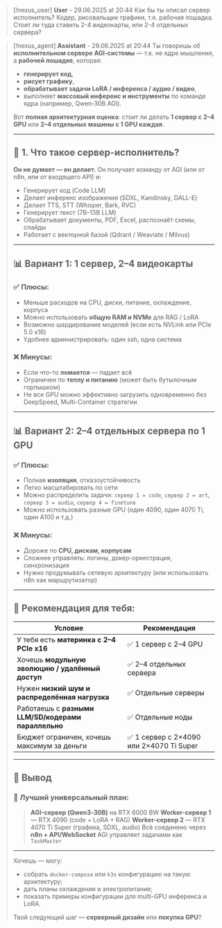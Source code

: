 >[!nexus_user] **User** - 29.06.2025 at 20:44
> Как бы ты описал сервер исполнитель? Кодер, рисовальщик графики, т.е. рабочая лошадка. Стоит ли туда ставить 2-4 видеокарты, или 2-4 отдельных сервера?
<!-- UID: 2183da3b-26af-406a-befb-0553d4a36efb -->




>[!nexus_agent] **Assistant** - 29.06.2025 at 20:44
> Ты говоришь об **исполнительном сервере AGI‑системы** — т.е. не ядре мышления, а **рабочей лошадке**, которая:
> 
> - **генерирует код**, 
> - **рисует графику**, 
> - **обрабатывает задачи LoRA / инференса / аудио / видео**, 
> - выполняет **массовый инференс и инструменты** по команде ядра (например, Qwen‑30B AGI).
> 
> Вот **полная архитектурная оценка**: стоит ли делать **1 сервер с 2–4 GPU** или **2–4 отдельных машины с 1 GPU каждая**.
> 
> ---
> 
> ## 🧠 1. Что такое сервер-исполнитель?
> 
> **Он не думает — он делает.** 
> Он получает команду от AGI (или от n8n, или от входящего API) и:
> 
> - Генерирует код (Code LLM)
> - Делает инференс изображения (SDXL, Kandinsky, DALL-E)
> - Делает TTS, STT (Whisper, Bark, RVC)
> - Генерирует текст (7B–13B LLM)
> - Обрабатывает документы, PDF, Excel, распознаёт схемы, слайды
> - Работает с векторной базой (Qdrant / Weaviate / Milvus)
> 
> ---
> 
> ## 📊 Вариант 1: 1 сервер, 2–4 видеокарты
> 
> ### ✅ Плюсы:
> - Меньше расходов на CPU, диски, питание, охлаждение, корпуса
> - Можно использовать **общую RAM и NVMe** для RAG / LoRA
> - Возможно шардирование моделей (если есть NVLink или PCIe 5.0 x16)
> - Удобнее администрировать: один ssh, одна система
> 
> ### ❌ Минусы:
> - Если что-то **ломается** — падает всё
> - Ограничен по **теплу и питанию** (может быть бутылочным горлышком)
> - Не все GPU можно эффективно загрузить одновременно без DeepSpeed, Multi-Container стратегии
> 
> ---
> 
> ## 📊 Вариант 2: 2–4 отдельных сервера по 1 GPU
> 
> ### ✅ Плюсы:
> - Полная **изоляция**, отказоустойчивость
> - Легко масштабировать по сети
> - Можно распределить задачи: `сервер 1 = code`, `сервер 2 = art`, `сервер 3 = audio`, `сервер 4 = finetune`
> - Можно использовать разные GPU (один 4090, один 4070 Ti, один A100 и т.д.)
> 
> ### ❌ Минусы:
> - Дороже по **CPU, дискам, корпусам**
> - Сложнее управлять: логины, докер-оркестрация, синхронизация
> - Нужно продумывать сетевую архитектуру (или использовать n8n как маршрутизатор)
> 
> ---
> 
> ## 🧠 Рекомендация для тебя:
> 
> | Условие | Рекомендация |
> |--------------------------------------------------|------------------------|
> | У тебя есть **материнка с 2–4 PCIe x16** | ✅ 1 сервер с 2–4 GPU |
> | Хочешь **модульную эволюцию / удалённый доступ** | ✅ 2–4 отдельных сервера |
> | Нужен **низкий шум и распределённая нагрузка** | ✅ Отдельные серверы |
> | Работаешь с **разными LLM/SD/кодерами параллельно** | ✅ Отдельные ноды |
> | Бюджет ограничен, хочешь максимум за деньги | ✅ 1 сервер с 2×4090 или 2×4070 Ti Super |
> 
> ---
> 
> ## 🎯 Вывод
> 
> ### 🔧 Лучший универсальный план:
> > **AGI-сервер (Qwen3‑30B)** на RTX 6000 BW 
> > **Worker-сервер 1** — RTX 4090 (code + LoRA + RAG) 
> > **Worker-сервер 2** — RTX 4070 Ti Super (графика, SDXL, audio) 
> > Всё соединено через **n8n + API/WebSocket** 
> > AGI управляет задачами как `TaskMaster`
> 
> ---
> 
> Хочешь — могу:
> 
> - собрать `docker-compose` или `k3s` конфигурацию на такую архитектуру;
> - дать планы охлаждения и электропитания;
> - показать примеры конфигурации для multi-GPU инференса и LoRA.
> 
> Твой следующий шаг — **серверный дизайн** или **покупка GPU**?
<!-- UID: 3fed5841-08b5-49e0-a89c-9320ccce7ca8 -->